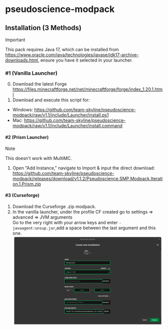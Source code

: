 # pseudoscience-modpack

## Installation (3 Methods)
> [!IMPORTANT]
> This pack requires Java 17, which can be installed from https://www.oracle.com/java/technologies/javase/jdk17-archive-downloads.html, ensure you have it selected in your launcher.

### #1 (Vanilla Launcher)
0. Download the latest Forge https://files.minecraftforge.net/net/minecraftforge/forge/index_1.20.1.html
1. Download and execute this script for: 
- Windows: https://github.com/team-skyline/pseudoscience-modpack/raw/v1.1/include/Launcher/install.ps1
- Mac: https://github.com/team-skyline/pseudoscience-modpack/raw/v1.1/include/Launcher/install.command
#### #2 (Prism Launcher)
> [!NOTE]
> This doesn't work with MultiMC.
1. Open "Add Instance," navigate to Import & input the direct download: https://github.com/team-skyline/pseudoscience-modpack/releases/download/v1.1.2/Pseudoscience.SMP.Modpack.Iteration.1.Prism.zip
#### #3 (Curseforge)
1. Download the Curseforge .zip modpack.
2. In the vanilla launcher, under the profile CF created go to settings => advanced => JVM arguments  
   Go to the very right with your arrow keys and enter `-javaagent:unsup.jar`,add a space between the last argument and this one.
![](include/jvm-args.png)
